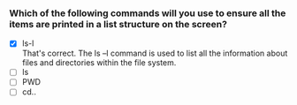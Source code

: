 ### Which of the following commands will you use to ensure all the items are printed in a list structure on the screen?

- [x] ls-l <br>
      That's correct. The ls –l command is used to list all the information about files and directories within the file system.
- [ ] ls
- [ ] PWD
- [ ] cd..
